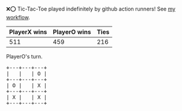 :x::o: Tic-Tac-Toe played indefinitely by github action runners! See [my workflow](.github/workflows/play.yaml).

|PlayerX wins|PlayerO wins|Ties|
|-|-|-|
|511|459|216|

PlayerO's turn.

<pre>
+---+---+---+
|   |   | O |
+---+---+---+
| O |   | X |
+---+---+---+
| X |   | X |
+---+---+---+
</pre>